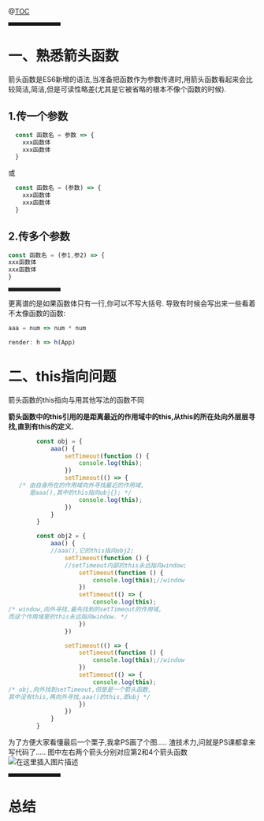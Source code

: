 
@[TOC](文章目录)

<hr style=" border:solid; width:100px; height:1px;" color=#000000 size=1">

# 一、熟悉箭头函数
箭头函数是ES6新增的语法,当准备把函数作为参数传递时,用箭头函数看起来会比较简洁,简洁,但是可读性略差(尤其是它被省略的根本不像个函数的时候).
## 1.传一个参数

```javascript
  const 函数名 = 参数 => {
    xxx函数体
    xxx函数体
  }
```
或

```javascript
  const 函数名 = (参数) => {
    xxx函数体
    xxx函数体
  }
```

## 2.传多个参数

```javascript
const 函数名 = (参1,参2) => {
xxx函数体
xxx函数体
}
```
<hr style=" border:solid; width:100px; height:1px;" color=#000000 size=1">

更离谱的是如果函数体只有一行,你可以不写大括号.
导致有时候会写出来一些看着不太像函数的函数:

```javascript
aaa = num => num * num
```

```javascript
render: h => h(App)
```

# 二、this指向问题
箭头函数的this指向与用其他写法的函数不同

<strong>
箭头函数中的this引用的是距离最近的作用域中的this,从this的所在处向外层层寻找,直到有this的定义.
</strong>

```javascript
        const obj = {
            aaa() {
                setTimeout(function () {
                    console.log(this);
                })
                setTimeout(() => {
   /* 由自身所在的作用域向外寻找最近的作用域,
      是aaa(),其中的this指向obj{}; */
                    console.log(this);
                })
            }
        }
```

```javascript
        const obj2 = {
            aaa() {
            //aaa(),它的this指向obj2;
                setTimeout(function () {
                //setTimeout内部的this永远指向window;
                    setTimeout(function () {
                        console.log(this);//window
                    })
                    setTimeout(() => {
                        console.log(this);
/* window,向外寻找,最先找到的setTimeout的作用域,
而这个作用域里的this永远指向window. */
                    })
                })

                setTimeout(() => {
                    setTimeout(function () {
                        console.log(this);//window
                    })
                    setTimeout(() => {
                        console.log(this);
/* obj,向外找到setTimeout,但是是一个箭头函数,
其中没有this,再向外寻找,aaa()的this,即obj */
                    })
                })
            }
        }
```
为了方便大家看懂最后一个栗子,我拿PS画了个图.....
渣技术力,问就是PS课都拿来写代码了.....
图中左右两个箭头分别对应第2和4个箭头函数
![在这里插入图片描述](https://img-blog.csdnimg.cn/20210529150229305.jpg?x-oss-process=image/watermark,type_ZmFuZ3poZW5naGVpdGk,shadow_10,text_aHR0cHM6Ly9ibG9nLmNzZG4ubmV0L3FxXzUyNjk3OTk0,size_16,color_FFFFFF,t_70#pic_center)

<hr style=" border:solid; width:100px; height:1px;" color=#000000 size=1">

# 总结

